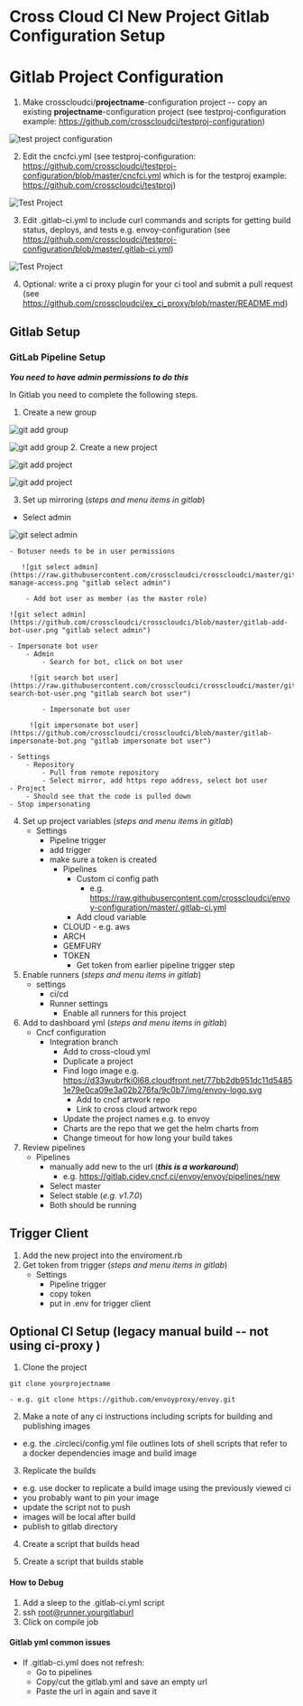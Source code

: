# Cross Cloud CI New Project Gitlab Configuration Setup

# Gitlab Project Configuration #
1. Make crosscloudci/**projectname**-configuration project -- copy an existing **projectname**-configuration project (see testproj-configuration example: https://github.com/crosscloudci/testproj-configuration) 

![test project configuration](https://raw.githubusercontent.com/crosscloudci/crosscloudci/master/testproj-configuration.png "testproj configuration")

2. Edit the cncfci.yml (see testproj-configuration: https://github.com/crosscloudci/testproj-configuration/blob/master/cncfci.yml which is for the testproj example: https://github.com/crosscloudci/testproj)

![Test Project](https://raw.githubusercontent.com/crosscloudci/crosscloudci/master/testprojectcncfciyml.png "Test Project cncfci.yml YML")

3. Edit .gitlab-ci.yml to include curl commands and scripts for getting build status, deploys, and tests e.g. envoy-configuration (see https://github.com/crosscloudci/testproj-configuration/blob/master/.gitlab-ci.yml)

![Test Project](https://raw.githubusercontent.com/crosscloudci/crosscloudci/master/testprojectgitlabyml.png "Test Project gitlab-ci.yml YML")

4. Optional: write a ci proxy plugin for your ci tool and submit a pull request (see https://github.com/crosscloudci/ex_ci_proxy/blob/master/README.md)

## Gitlab Setup
### GitLab Pipeline Setup
***You need to have admin permissions to do this***

In Gitlab you need to complete the following steps.
 1. Create a new group
 
 ![git add group](https://raw.githubusercontent.com/crosscloudci/crosscloudci/master/gitlab-add-group.png "gitlab add group")
 
 ![git add group](https://raw.githubusercontent.com/crosscloudci/crosscloudci/master/gitlab-add-group-new.png "gitlab add group")
 2. Create a new project
 
  ![git add project](https://raw.githubusercontent.com/crosscloudci/crosscloudci/master/gitlab-add-project.png "gitlab add project")

  ![git add project](https://raw.githubusercontent.com/crosscloudci/crosscloudci/master/gitlab-add-project-new.png "gitlab add project")

 3. Set up mirroring (*steps and menu items in gitlab*)
   - Select admin
   
   ![git select admin](https://raw.githubusercontent.com/crosscloudci/crosscloudci/master/gitlab-project-admin.png "gitlab select admin")
 
    - Botuser needs to be in user permissions
    
       ![git select admin](https://raw.githubusercontent.com/crosscloudci/crosscloudci/master/gitlab-manage-access.png "gitlab select admin")
    
        - Add bot user as member (as the master role)
	
	![git select admin](https://github.com/crosscloudci/crosscloudci/blob/master/gitlab-add-bot-user.png "gitlab select admin")

    - Impersonate bot user
        - Admin
            - Search for bot, click on bot user

         ![git search bot user](https://raw.githubusercontent.com/crosscloudci/crosscloudci/master/gitlab-search-bot-user.png "gitlab search bot user")
	    
            - Impersonate bot user
	    
         ![git impersonate bot user](https://github.com/crosscloudci/crosscloudci/blob/master/gitlab-impersonate-bot.png "gitlab impersonate bot user")	    
	    
    - Settings
        - Repository
            - Pull from remote repository
            - Select mirror, add https repo address, select bot user
    - Project
        - Should see that the code is pulled down
    - Stop impersonating
4. Set up project variables (*steps and menu items in gitlab*)
    - Settings
        - Pipeline trigger
	  - add trigger
	  - make sure a token is created
          - Pipelines 
            - Custom ci config path
	            - e.g. https://raw.githubusercontent.com/crosscloudci/envoy-configuration/master/.gitlab-ci.yml
            - Add cloud variable
		- CLOUD
                  - e.g.  aws
		- ARCH
		- GEMFURY
		- TOKEN
		  - Get token from earlier pipeline trigger step
5. Enable runners (*steps and menu items in gitlab*)
    - settings
        - ci/cd
        - Runner settings
            - Enable all runners for this project
6. Add to dashboard yml (*steps and menu items in gitlab*)
    - Cncf configuration
        - Integration branch
            - Add to cross-cloud.yml
            - Duplicate a project
            - Find logo image e.g. https://d33wubrfki0l68.cloudfront.net/77bb2db951dc11d54851e79e0ca09e3a02b276fa/9c0b7/img/envoy-logo.svg
                - Add to cncf artwork repo
                - Link to cross cloud artwork repo
            - Update the project names e.g. to envoy 
            - Charts are the repo that we get the helm charts from
            - Change timeout for how long your build takes
7. Review pipelines
	- Pipelines
        - manually add new to the url (***this is a workaround***)
            - e.g. https://gitlab.cidev.cncf.ci/envoy/envoy/pipelines/new
        - Select master
        - Select stable (*e.g. v1.7.0*)
        - Both should be running

## Trigger Client
1. Add the new project into the enviroment.rb
1. Get token from trigger (*steps and menu items in gitlab*)
    - Settings
        - Pipeline trigger
	  - copy token
	  - put in .env for trigger client

## Optional CI Setup (legacy manual build -- not using ci-proxy )

1.  Clone the project

```
git clone yourprojectname
```	
```
- e.g. git clone https://github.com/envoyproxy/envoy.git
```

2.  Make a note of any ci instructions including
scripts for building and publishing images

- e.g. the .circleci/config.yml file outlines lots of shell scripts
that refer to a docker dependencies image and build image

3. Replicate the builds

- e.g. use docker to replicate a build image using the previously viewed ci 
- you probably want to pin your image
- update the script not to push 
- images will be local after build
- publish to gitlab directory

4. Create a script that builds head 

5. Create a script that builds stable

#### How to Debug
1. Add a sleep to the .gitlab-ci.yml script
2. ssh root@runner.yourgitlaburl
3. Click on compile job

#### Gitlab yml common issues
- If .gitlab-ci.yml does not refresh: 
  - Go to pipelines
  - Copy/cut the gitlab.yml and save an empty url
  - Paste the url in again and save it


